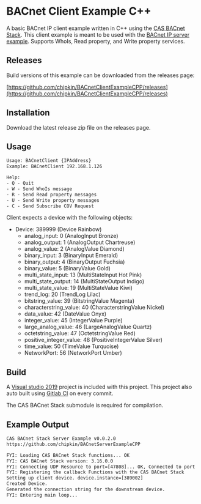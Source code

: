 # BACnet Client Example C++

A basic BACnet IP client example written in C++ using the [CAS BACnet Stack](https://store.chipkin.com/services/stacks/bacnet-stack). This client example is meant to be used with the [BACnet IP server example](https://github.com/chipkin/BACnetServerExampleCPP). Supports WhoIs, Read property, and Write property services.

## Releases

Build versions of this example can be downloaded from the releases page:

[https://github.com/chipkin/BACnetClientExampleCPP/releases](https://github.com/chipkin/BACnetClientExampleCPP/releases)

## Installation

Download the latest release zip file on the releases page.

## Usage

```txt
Usage: BACnetClient {IPAddress}
Example: BACnetClient 192.168.1.126

Help:
- Q - Quit
- W - Send WhoIs message
- R - Send Read property messages
- U - Send Write property messages
- C - Send Subscribe COV Request
```
Client expects a device with the following objects:

- Device: 389999 (Device Rainbow)
  - analog_input: 0            (AnalogInput Bronze)
  - analog_output: 1           (AnalogOutput Chartreuse)
  - analog_value: 2            (AnalogValue Diamond)
  - binary_input: 3            (BinaryInput Emerald)
  - binary_output: 4           (BinaryOutput Fuchsia)
  - binary_value: 5            (BinaryValue Gold)
  - multi_state_input: 13      (MultiStateInput Hot Pink)
  - multi_state_output: 14     (MultiStateOutput Indigo)
  - multi_state_value: 19      (MultiStateValue Kiwi)
  - trend_log: 20              (TrendLog Lilac)
  - bitstring_value: 39        (BitstringValue Magenta)
  - characterstring_value: 40  (CharacterstringValue Nickel)
  - data_value: 42             (DateValue Onyx)
  - integer_value: 45          (IntegerValue Purple)
  - large_analog_value: 46     (LargeAnalogValue Quartz)
  - octetstring_value: 47      (OctetstringValue Red)
  - positive_integer_value: 48 (PositiveIntegerValue Silver)
  - time_value: 50             (TimeValue Turquoise)
  - NetworkPort: 56            (NetworkPort Umber)

## Build

A [Visual studio 2019](https://visualstudio.microsoft.com/downloads/) project is included with this project. This project also auto built using [Gitlab CI](https://docs.gitlab.com/ee/ci/) on every commit.

The CAS BACnet Stack submodule is required for compilation.

## Example Output
```txt
CAS BACnet Stack Server Example v0.0.2.0
https://github.com/chipkin/BACnetServerExampleCPP

FYI: Loading CAS BACnet Stack functions... OK
FYI: CAS BACnet Stack version: 3.16.0.0
FYI: Connecting UDP Resource to port=[47808]... OK, Connected to port
FYI: Registering the callback Functions with the CAS BACnet Stack
Setting up client device. device.instance=[389002]
Created Device.
Generated the connection string for the downstream device.
FYI: Entering main loop...
```